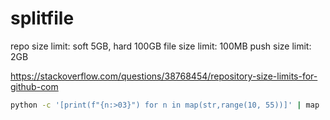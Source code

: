 # splitfile

repo size limit: soft 5GB, hard 100GB
file size limit: 100MB
push size limit: 2GB

https://stackoverflow.com/questions/38768454/repository-size-limits-for-github-com

```bash
python -c '[print(f"{n:>03}") for n in map(str,range(10, 55))]' | map ...
```
